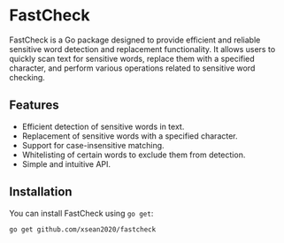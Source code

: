 # FastCheck

FastCheck is a Go package designed to provide efficient and reliable sensitive word detection and replacement functionality. It allows users to quickly scan text for sensitive words, replace them with a specified character, and perform various operations related to sensitive word checking.

## Features

- Efficient detection of sensitive words in text.
- Replacement of sensitive words with a specified character.
- Support for case-insensitive matching.
- Whitelisting of certain words to exclude them from detection.
- Simple and intuitive API.

## Installation

You can install FastCheck using `go get`:

```bash
go get github.com/xsean2020/fastcheck

